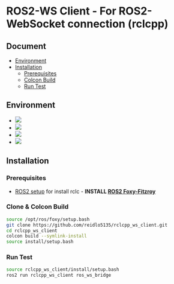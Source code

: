 # ROS2-WS Client - For ROS2-WebSocket connection (rclcpp)

## Document
  - [Environment](#environment)
  - [Installation](#installation)
    - [Prerequisites](#prerequisites)
    - [Colcon Build](#clone--colcon-build)
    - [Run Test](#run-test)

## Environment
* <img src="https://img.shields.io/badge/cpp-magenta?style=for-the-badge&logo=cplusplus&logoColor=white">
* <img src="https://img.shields.io/badge/cmake-064F8C?style=for-the-badge&logo=cmake&logoColor=white">
* <img src="https://img.shields.io/badge/ROS2-22314E?style=for-the-badge&logo=ros&logoColor=white">
* <img src="https://img.shields.io/badge/ubuntu-E95420?style=for-the-badge&logo=ubuntu&logoColor=white">

## Installation

### Prerequisites
- [ROS2 setup](https://index.ros.org/doc/ros2/Installation/) for install rclc -
  **INSTALL [ROS2 Foxy-Fitzroy](https://docs.ros.org/en/foxy/Installation/Ubuntu-Install-Debians.html)**

### Clone & Colcon Build
```bash
source /opt/ros/foxy/setup.bash
git clone https://github.com/reidlo5135/rclcpp_ws_client.git
cd rclcpp_ws_client
colcon build --symlink-install
source install/setup.bash
```

### Run Test
```bash
source rclcpp_ws_client/install/setup.bash
ros2 run rclcpp_ws_client ros_ws_bridge
```